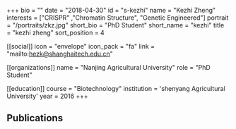+++
bio = ""
date = "2018-04-30"
id = "s-kezhi"
name = "Kezhi Zheng"
interests = ["CRISPR" ,"Chromatin Structure", "Genetic Engineered"]
portrait = "/portraits/zkz.jpg"
short_bio = "PhD Student"
short_name = "kezhi"
title = "kezhi zheng"
sort_position = 4

[[social]]
    icon = "envelope"
    icon_pack = "fa"
    link = "mailto:hezk@shanghaitech.edu.cn"

[[organizations]]
    name = "Nanjing Agricultural University"
    role = "PhD Student"

[[education]]
    course = "Biotechnology"
    institution = 'shenyang Agricultural University'
    year = 2016
+++

## Publications

